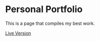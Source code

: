 # Personal Portfolio

This is a page that compiles my best work.

[Live Version](https://marcos-medeiros.github.io/personal-portfolio)
